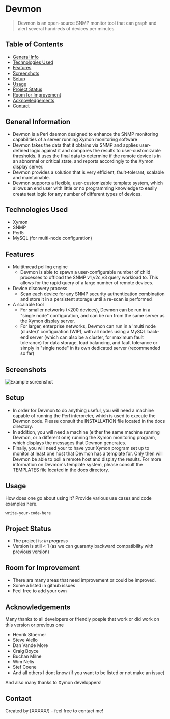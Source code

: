 # Devmon 
>   Devmon is an open-source SNMP monitor tool that can graph and alert
  several hundreds of devices per minutes 

## Table of Contents
* [General Info](#general-information)
* [Technologies Used](#technologies-used)
* [Features](#features)
* [Screenshots](#screenshots)
* [Setup](#setup)
* [Usage](#usage)
* [Project Status](#project-status)
* [Room for Improvement](#room-for-improvement)
* [Acknowledgements](#acknowledgements)
* [Contact](#contact)
<!-- * [License](#license) -->


## General Information
- Devmon is a Perl daemon designed to enhance the SNMP monitoring capabilities of a server running Xymon monitoring software
- Devmon takes the data that it obtains via SNMP and applies user-defined logic against it and compares the results to user-customizable thresholds. It uses the final data to determine if the remote device is in an abnormal or critical state, and reports accordingly to the Xymon display server. 
- Devmon provides a solution that is very efficient, fault-tolerant, scalable and maintainable.
- Devmon supports a flexible, user-customizable template system, which allows an end user with little or no programming knowledge to easily create test logic for any number of different types of devices.




## Technologies Used
- Xymon
- SNMP
- Perl5
- MySQL (for multi-node configuration)

## Features

- Multithread polling engine 
  - Devmon is able to spawn a user-configurable number of child processes to offload the SNMP v1,v2c,v3 query workload to. This allows for the rapid query of a large number of remote devices.
- Device discovery process 
  - Scan each device for any SNMP security authentication combination and store it in a persistent storage until a re-scan is performed
- A scalable tool
  - For smaller networks (<200 devices), Devmon can be run in a "single node" configuration, and can be run from the same server as the Xymon display server. 
  - For larger, enterprise networks, Devmon can run in a 'multi node (cluster)' configuration (WIP), with all nodes using a MySQL back-end server (which can also be a cluster, for maximum fault tolerance) for data storage, load balancing, and fault tolerance or simply in "single node" in its own dedicated server (recommended so far)



## Screenshots
![Example screenshot](/fr/devmon_current_status.png)
<!-- If you have screenshots you'd like to share, include them here. -->


## Setup
- In order for Devmon to do anything useful, you will need a machine capable of running the Perl interpreter, which is used to execute the Devmon code. Please consult the INSTALLATION file located in the docs directory.
- In addition, you will need a machine (either the same machine running Devmon, or a different one) running the Xymon monitoring program, which displays the messages that Devmon generates.
- Finally, you will need your to have your Xymon program set up to monitor at least one host that Devmon has a template for. Only then will Devmon be able to poll a remote host and display the results. For more information on Devmon's template system, please consult the TEMPLATES file located in the docs directory.


## Usage
How does one go about using it?
Provide various use cases and code examples here.

`write-your-code-here`


## Project Status
- The project is: _in progress_ 
- Version is still < 1 (as we can guaranty backward compatibility with previous version)


## Room for Improvement
- There ara many areas that need improvement or could be improved. 
- Some a listed in github issues
- Feel free to add your own 

## Acknowledgements
Many thanks to all developers or friendly poeple that work or did work on this version or previous one
- Henrik Stoerner
- Steve Aiello
- Dan Vande More
- Craig Boyce
- Buchan Milne
- Wim Nelis
- Stef Coene
- And all others I dont know 
(if you want to be listed or not make an issue)

And also many thanks to Xymon developpers!




## Contact
Created by [XXXXX/) - feel free to contact me!


<!-- Optional -->
<!-- ## License -->
<!-- This project is open source and available under the [... License](). -->

<!-- You don't have to include all sections - just the one's relevant to your project -->

